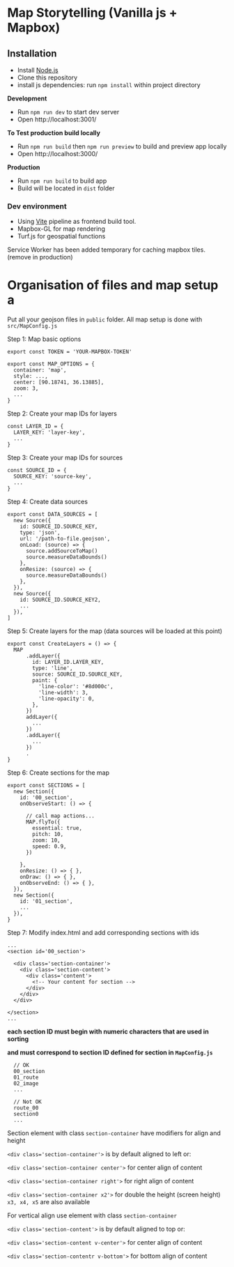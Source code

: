 # Map Storytelling (Vanilla js + Mapbox)

## Installation
- Install [Node.js](https://nodejs.org/en/)
- Clone this repository
- install js dependencies: run `npm install` within project directory

**Development**

- Run `npm run dev` to start dev server
- Open http://localhost:3001/

**To Test production build locally**

- Run `npm run build` then `npm run preview` to build and preview app locally
- Open http://localhost:3000/

**Production**

- Run `npm run build` to build app
- Build will be located in `dist` folder

### Dev environment

- Using [Vite](https://vitejs.dev) pipeline as frontend build tool.
- Mapbox-GL for map rendering
- Turf.js for geospatial functions

Service Worker has been added temporary for caching mapbox tiles. (remove in production)


# Organisation of files and map setup a

Put all your geojson files in `public` folder. All map setup is done with `src/MapConfig.js`

Step 1: Map basic options 
```
export const TOKEN = 'YOUR-MAPBOX-TOKEN'

export const MAP_OPTIONS = {
  container: 'map',
  style: ...,
  center: [90.18741, 36.13885],
  zoom: 3,
  ...
}
```

Step 2: Create your map IDs for layers
```
const LAYER_ID = {
  LAYER_KEY: 'layer-key',
  ...
}
```

Step 3: Create your map IDs for sources
```
const SOURCE_ID = {
  SOURCE_KEY: 'source-key',
  ...
}
```

Step 4: Create data sources
```
export const DATA_SOURCES = [
  new Source({
    id: SOURCE_ID.SOURCE_KEY,
    type: 'json',
    url: '/path-to-file.geojson',
    onLoad: (source) => {
      source.addSourceToMap()
      source.measureDataBounds()
    },
    onResize: (source) => {
      source.measureDataBounds()
    },
  }),
  new Source({
    id: SOURCE_ID.SOURCE_KEY2,
    ...
  }),
]
```

Step 5: Create layers for the map (data sources will be loaded at this point)
```
export const CreateLayers = () => {
  MAP
      .addLayer({
        id: LAYER_ID.LAYER_KEY,
        type: 'line',
        source: SOURCE_ID.SOURCE_KEY,
        paint: {
          'line-color': '#8d000c',
          'line-width': 3,
          'line-opacity': 0,
        },
      })
      addLayer({
        ...
      })
      .addLayer({
        ...
      })
      .
}
```
Step 6: Create sections for the map
```
export const SECTIONS = [
  new Section({
    id: '00_section',
    onObserveStart: () => {
     
      // call map actions...
      MAP.flyTo({
        essential: true,
        pitch: 10,
        zoom: 10,
        speed: 0.9,
      })
      
    },
    onResize: () => { },
    onDraw: () => { },    
    onObserveEnd: () => { },
  }),
  new Section({
    id: '01_section',
    ...
  }),
}
```

Step 7: Modify index.html and add corresponding sections with ids
```
...
<section id='00_section'>

  <div class='section-container'>
    <div class='section-content'>
      <div class='content'>
        <!-- Your content for section -->
      </div>
    </div>
  </div>

</section>
...
```

**each section ID must begin with numeric characters that are used in sorting**

**and must correspond to section ID defined for section in `MapConfig.js`** 
```
  // OK  
  00_section
  01_route
  02_image
  ...
  
  // Not OK
  route_00
  section0
  ...
```


Section element with class `section-container` have modifiers for align and height

`<div class='section-container'>` is by default aligned to left or:

`<div class='section-container center'>` for center align of content

`<div class='section-container right'>` for right align of content

`<div class='section-container x2'>` for double the height (screen height) `x3, x4, x5` are also available 

For vertical align use element with class `section-container`

`<div class='section-content'>` is by default aligned to top or: 

`<div class='section-content v-center'>` for center align of content

`<div class='section-contentr v-bottom'>` for bottom align of content

